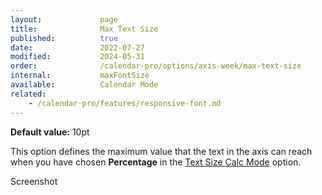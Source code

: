 ```yaml
---
layout:             page
title:              Max Text Size
published:          true
date:               2022-07-27
modified:           2024-05-31
order:              /calendar-pro/options/axis-week/max-text-size
internal:           maxFontSize
available:          Calendar Mode
related:
    - /calendar-pro/features/responsive-font.md
---
```

**Default value:** 10pt

This option defines the maximum value that the text in the axis can reach when you have chosen **Percentage** in the [Text Size Calc Mode](size-calc.md) option.

<todo>Screenshot</todo>